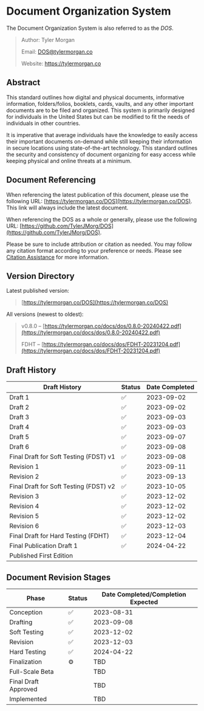 # Document Organization System
The Document Organization System is also referred to as the *DOS*.

>Author: Tyler Morgan
>
>Email: DOS@tylermorgan.co
>
>Website: https://tylermorgan.co
## Abstract
This standard outlines how digital and physical documents, informative information, folders/folios, booklets, cards, vaults, and any other important documents are to be filed and organized. This system is primarily designed for individuals in the United States but can be modified to fit the needs of individuals in other countries.

It is imperative that average individuals have the knowledge to easily access their important documents on-demand while still keeping their information in secure locations using state-of-the-art technology. This standard outlines the security and consistency of document organizing for easy access while keeping physical and online threats at a minimum.


## Document Referencing
When referencing the latest publication of this document, please use the following URL: [https://tylermorgan.co/DOS](https://tylermorgan.co/DOS). This link will always include the latest document.

When referencing the DOS as a whole or generally, please use the following URL: [https://github.com/TylerJMorg/DOS](https://github.com/TylerJMorg/DOS).

Please be sure to include attribution or citation as needed. You may follow any citation format according to your preference or needs. Please see [Citation Assistance](https://github.com/TylerJMorg/DOS/blob/main/Latest%20Publication/Citation%20Assistance.md) for more information.

## Version Directory
Latest published version:
>[https://tylermorgan.co/DOS](https://tylermorgan.co/DOS)

All versions (newest to oldest):
>v0.8.0 – [https://tylermorgan.co/docs/dos/0.8.0-20240422.pdf](https://tylermorgan.co/docs/dos/0.8.0-20240422.pdf)
>
>FDHT – [https://tylermorgan.co/docs/dos/FDHT-20231204.pdf](https://tylermorgan.co/docs/dos/FDHT-20231204.pdf)

###

## Draft History
|Draft History|Status|Date Completed|
|-------------|------|--------------|
|Draft 1      |:white_check_mark:|2023-09-02    |
|Draft 2      |:white_check_mark:|2023-09-02    |
|Draft 3      |:white_check_mark:|2023-09-03    |
|Draft 4      |:white_check_mark:|2023-09-03    |
|Draft 5      |:white_check_mark:|2023-09-07    |
|Draft 6      |:white_check_mark:|2023-09-08    |
|Final Draft for Soft Testing (FDST) v1|:white_check_mark:|2023-09-08|
|Revision 1   |:white_check_mark:|2023-09-11    |
|Revision 2   |:white_check_mark:|2023-09-13    |
|Final Draft for Soft Testing (FDST) v2|:white_check_mark:|2023-10-05|
|Revision 3   |:white_check_mark:|2023-12-02    |
|Revision 4   |:white_check_mark:|2023-12-02    |
|Revision 5   |:white_check_mark:|2023-12-02    |
|Revision 6   |:white_check_mark:|2023-12-03    |
|Final Draft for Hard Testing (FDHT)|:white_check_mark:|2023-12-04|
|Final Publication Draft 1|:white_check_mark:|2024-04-22 |
|Published First Edition| | |

## Document Revision Stages
|Phase|Status|Date Completed/Completion Expected|
|-----|------|----------------------------------|
|Conception|:white_check_mark:|2023-08-31|
|Drafting|:white_check_mark:|2023-09-08|
|Soft Testing|:white_check_mark:|2023-12-02|
|Revision|:white_check_mark:|2023-12-03|
|Hard Testing|:white_check_mark:|2024-04-22|
|Finalization|:gear:|TBD|
|Full-Scale Beta| |TBD|
|Final Draft Approved| |TBD|
|Implemented| |TBD|
